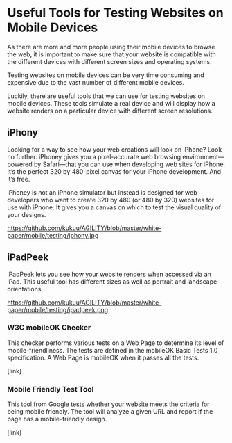 
# Useful Tools for Testing Websites on Mobile Devices


As there are more and more people using their mobile devices to browse the web, it is important to make sure that your website is compatible with the different devices with different screen sizes and operating systems.

Testing websites on mobile devices can be very time consuming and expensive due to the vast number of different mobile devices.

Luckily, there are useful tools that we can use for testing websites on mobile devices. These tools simulate a real device and will display how a website renders on a particular device with different screen resolutions.

## iPhony

Looking for a way to see how your web creations will look on iPhone? Look no further. iPhoney gives you a pixel-accurate web browsing environment—powered by Safari—that you can use when developing web sites for iPhone. It’s the perfect 320 by 480-pixel canvas for your iPhone development. And it’s free.

iPhoney is not an iPhone simulator but instead is designed for web developers who want to create 320 by 480 (or 480 by 320) websites for use with iPhone. It gives you a canvas on which to test the visual quality of your designs.

https://github.com/kukuu/AGILITY/blob/master/white-paper/mobile/testing/iphony.jpg

## iPadPeek

iPadPeek lets you see how your website renders when accessed via an iPad. This useful tool has different sizes as well as portrait and landscape orientations.

https://github.com/kukuu/AGILITY/blob/master/white-paper/mobile/testing/ipadpeek.png

### W3C mobileOK Checker

This checker performs various tests on a Web Page to determine its level of mobile-friendliness. The tests are defined in the mobileOK Basic Tests 1.0 specification. A Web Page is mobileOK when it passes all the tests.

[link]


### Mobile Friendly Test Tool

This tool from Google tests whether your website meets the criteria for being mobile friendly. The tool will analyze a given URL and report if the page has a mobile-friendly design.

[link]



